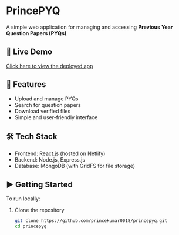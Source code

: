 # PrincePYQ

A simple web application for managing and accessing **Previous Year Question Papers (PYQs)**.  

## 🚀 Live Demo
[Click here to view the deployed app](https://princepyq.netlify.app/)

## 📌 Features
- Upload and manage PYQs  
- Search for question papers  
- Download verified files  
- Simple and user-friendly interface  

## 🛠 Tech Stack
- Frontend: React.js (hosted on Netlify)  
- Backend: Node.js, Express.js  
- Database: MongoDB (with GridFS for file storage)  

## ▶️ Getting Started
To run locally:
1. Clone the repository  
   ```bash
   git clone https://github.com/princekumar0018/princepyq.git
   cd princepyq
